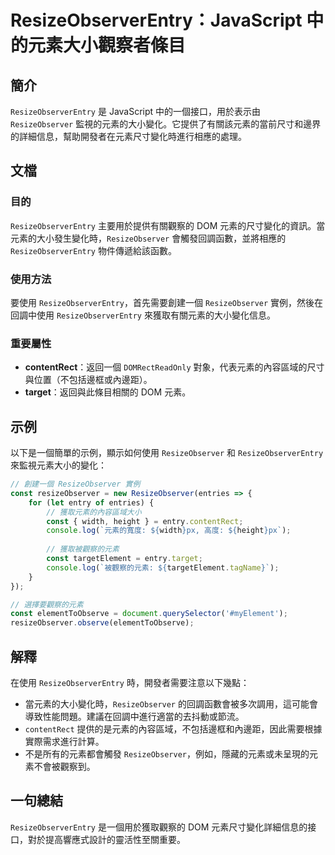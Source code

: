 <!--
Meta Description: # ResizeObserverEntry：JavaScript 中的元素大小觀察者條目 ## 簡介 `ResizeObserverEntry` 是 JavaScript 中的一個接口，用於表示由 `ResizeObserver` 監視的元素的大小變化。它提供了有關該元素的當前尺寸和邊界的詳細信息，...
Meta Keywords: resizeobserver, resizeobserverentry, const, javascript, dom
-->

# ResizeObserverEntry：JavaScript 中的元素大小觀察者條目

## 簡介
`ResizeObserverEntry` 是 JavaScript 中的一個接口，用於表示由 `ResizeObserver` 監視的元素的大小變化。它提供了有關該元素的當前尺寸和邊界的詳細信息，幫助開發者在元素尺寸變化時進行相應的處理。

## 文檔
### 目的
`ResizeObserverEntry` 主要用於提供有關觀察的 DOM 元素的尺寸變化的資訊。當元素的大小發生變化時，`ResizeObserver` 會觸發回調函數，並將相應的 `ResizeObserverEntry` 物件傳遞給該函數。

### 使用方法
要使用 `ResizeObserverEntry`，首先需要創建一個 `ResizeObserver` 實例，然後在回調中使用 `ResizeObserverEntry` 來獲取有關元素的大小變化信息。

### 重要屬性
- **contentRect**：返回一個 `DOMRectReadOnly` 對象，代表元素的內容區域的尺寸與位置（不包括邊框或內邊距）。
- **target**：返回與此條目相關的 DOM 元素。

## 示例
以下是一個簡單的示例，顯示如何使用 `ResizeObserver` 和 `ResizeObserverEntry` 來監視元素大小的變化：

```javascript
// 創建一個 ResizeObserver 實例
const resizeObserver = new ResizeObserver(entries => {
    for (let entry of entries) {
        // 獲取元素的內容區域大小
        const { width, height } = entry.contentRect;
        console.log(`元素的寬度: ${width}px, 高度: ${height}px`);
        
        // 獲取被觀察的元素
        const targetElement = entry.target;
        console.log(`被觀察的元素: ${targetElement.tagName}`);
    }
});

// 選擇要觀察的元素
const elementToObserve = document.querySelector('#myElement');
resizeObserver.observe(elementToObserve);
```

## 解釋
在使用 `ResizeObserverEntry` 時，開發者需要注意以下幾點：
- 當元素的大小變化時，`ResizeObserver` 的回調函數會被多次調用，這可能會導致性能問題。建議在回調中進行適當的去抖動或節流。
- `contentRect` 提供的是元素的內容區域，不包括邊框和內邊距，因此需要根據實際需求進行計算。
- 不是所有的元素都會觸發 `ResizeObserver`，例如，隱藏的元素或未呈現的元素不會被觀察到。

## 一句總結
`ResizeObserverEntry` 是一個用於獲取觀察的 DOM 元素尺寸變化詳細信息的接口，對於提高響應式設計的靈活性至關重要。